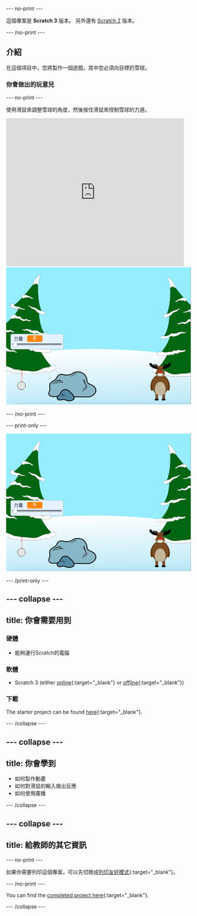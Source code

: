 --- no-print ---

這個專案是 **Scratch 3** 版本。 另外還有 [Scratch 2](https://projects.raspberrypi.org/en/projects/snowball-fight-scratch2) 版本。

--- /no-print ---

## 介紹

在這個項目中，您將製作一個遊戲，其中您必須向目標扔雪球。

### 你會做出的玩意兒

--- no-print ---

使用滑鼠來調整雪球的角度，然後按住滑鼠來控制雪球的力道。

<div class="scratch-preview">
  <iframe allowtransparency="true" width="485" height="402" src="https://scratch.mit.edu/projects/embed/302159331/?autostart=true" frameborder="0" scrolling="no"></iframe>
  <img src="images/snow-final.png">
</div>

--- /no-print ---

--- print-only ---

![完成專案](images/snow-final.png)

--- /print-only ---

--- collapse ---
---
title: 你會需要用到
---

### 硬體

+ 能夠運行Scratch的電腦

### 軟體

+ Scratch 3 (either [online](https://rpf.io/scratchon){:target="_blank"} or [offline](https://rpf.io/scratchoff){:target="_blank"})

### 下載

The starter project can be found [here](https://rpf.io/p/en/snowball-fight-go){:target="_blank"}.

--- /collapse ---

--- collapse ---
---
title: 你會學到
---

- 如何製作動畫
- 如何對滑鼠的輸入做出反應
- 如何使用廣播

--- /collapse ---

--- collapse ---
---
title: 給教師的其它資訊
---

--- no-print ---

如果你需要列印這個專案，可以先切換成[列印友好模式](https://projects.raspberrypi.org/en/projects/snowball-fight/print){:target="_blank"}。

--- /no-print ---

You can find the [completed project here](https://rpf.io/p/en/snowball-fight-get){:target="_blank"}.

--- /collapse ---

